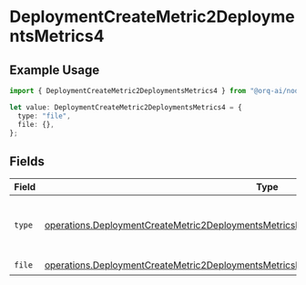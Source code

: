 # DeploymentCreateMetric2DeploymentsMetrics4

## Example Usage

```typescript
import { DeploymentCreateMetric2DeploymentsMetrics4 } from "@orq-ai/node/models/operations";

let value: DeploymentCreateMetric2DeploymentsMetrics4 = {
  type: "file",
  file: {},
};
```

## Fields

| Field                                                                                                                                                                                                    | Type                                                                                                                                                                                                     | Required                                                                                                                                                                                                 | Description                                                                                                                                                                                              |
| -------------------------------------------------------------------------------------------------------------------------------------------------------------------------------------------------------- | -------------------------------------------------------------------------------------------------------------------------------------------------------------------------------------------------------- | -------------------------------------------------------------------------------------------------------------------------------------------------------------------------------------------------------- | -------------------------------------------------------------------------------------------------------------------------------------------------------------------------------------------------------- |
| `type`                                                                                                                                                                                                   | [operations.DeploymentCreateMetric2DeploymentsMetricsRequestRequestBodyChoices3Content4Type](../../models/operations/deploymentcreatemetric2deploymentsmetricsrequestrequestbodychoices3content4type.md) | :heavy_check_mark:                                                                                                                                                                                       | The type of the content part. Always `file`.                                                                                                                                                             |
| `file`                                                                                                                                                                                                   | [operations.DeploymentCreateMetric2DeploymentsMetricsFile](../../models/operations/deploymentcreatemetric2deploymentsmetricsfile.md)                                                                     | :heavy_check_mark:                                                                                                                                                                                       | N/A                                                                                                                                                                                                      |